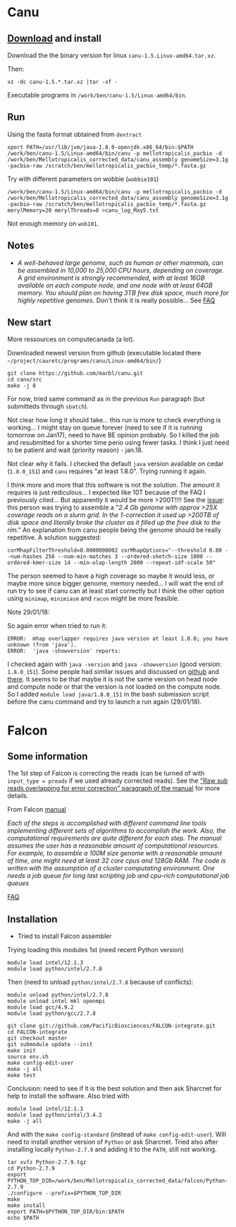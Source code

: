 # Canu
## [Download](https://github.com/marbl/canu/releases) and install
Download the the binary version for linux `canu-1.5.Linux-amd64.tar.xz`.

Then:
```
xz -dc canu-1.5.*.tar.xz |tar -xf -
```
Executable programs in `/work/ben/canu-1.5/Linux-amd64/bin`.

## Run
Using the fasta format obtained from `dextract`
```
xport PATH=/usr/lib/jvm/java-1.8.0-openjdk.x86_64/bin:$PATH
/work/ben/canu-1.5/Linux-amd64/bin/canu -p mellotropicalis_pacbio -d /work/ben/Mellotropicalis_corrected_data/canu_assembly genomeSize=3.1g -pacbio-raw /scratch/ben/mellotropicalis_pacbio_temp/*.fasta.gz
```
Try with different parameters on wobbie (`wobbie101`)
```
/work/ben/canu-1.5/Linux-amd64/bin/canu -p mellotropicalis_pacbio -d /work/ben/Mellotropicalis_corrected_data/canu_assembly genomeSize=3.1g -pacbio-raw /scratch/ben/mellotropicalis_pacbio_temp/*.fasta.gz merylMemory=20 merylThreads=8 >canu_log_May5.txt
```
Not enough memory on `wob101`.

## Notes
- *A well-behaved large genome, such as human or other mammals, can be assembled in 10,000 to 25,000 CPU hours, depending on coverage. A grid environment is strongly recommended, with at least 16GB available on each compute node, and one node with at least 64GB memory. You should plan on having 3TB free disk space, much more for highly repetitive genomes.* Don't think it is really possible... See [FAQ](http://canu.readthedocs.io/en/latest/faq.html#faq)

## New start
More ressources on computecanada (a lot).

Downloaded newest version from github (executable located there ` ~/project/cauretc/programs/canu/Linux-amd64/bin/`)
```
git clone https://github.com/marbl/canu.git
cd canu/src
make -j 8
```
For now, tried same command as in the previous `Run` paragraph (but submitteds through `sbatch`). 

Not clear how long it should take... this run is more to check everything is working... I might stay on queue forever (need to see if it is running tomorrow on Jan17), need to have BE opinion probably.
So I killed the job and resubmitted for a shorter time perio using fewer tasks. I think I just need to be patient and wait (priority reason) - jan.18.

Not clear why it fails. I checked the default `java` version available on cedar (`1.8.0_151`) and `canu` requires "at least 1.8.0". Trying running it again.

I think more and more that this software is not the solution. The amount it requires is just rediculous... I expected like 10T  because of the FAQ I previously cited... But apparently it would be more >200T!!!! See the [issue](https://github.com/marbl/canu/issues/587): this person was trying to assemble a "*2.4 Gb genome with approx >25X coverage reads on a slurm grid. In the 1-correction it used up >200TB of disk space and literally broke the cluster as it filled up the free disk to the rim*." 
An explanation from canu people being the genome should be really repetitive. A solution suggested:

```
corMhapFilterThreshold=0.0000000002 corMhapOptions="--threshold 0.80 --num-hashes 256 --num-min-matches 3 --ordered-sketch-size 1000 --ordered-kmer-size 14 --min-olap-length 2000 --repeat-idf-scale 50"
```
The person seemed to have a high coverage so maybe it would less, or maybe more since bigger genome, memory needed...
I will wait the end of run try to see if canu can at least start correctly but I think the other option using `minimap`, `minimiasm` and `racon` might be more feasible.

Note 29/01/18:

So again error when tried to run it:
```
ERROR:  mhap overlapper requires java version at least 1.8.0; you have unknown (from 'java').
ERROR:  'java -showversion' reports:
```
I checked again with `java -version` and `java -showversion` (good version: `1.8.0_151`). Some people had similar issues and discussed on [github](https://github.com/marbl/canu/issues/329) and [there](https://github.com/marbl/canu/issues/144). It seems to be that maybe it is not the same version on head node and compute node or that the version is not loaded on the compute node. So I added `module load java/1.8.0_151` in the bash submission script before the canu command and try to launch a run again (29/01/18).


# Falcon

## Some information
The 1st step of Falcon is correcting the reads (can be turned of with `input_type = preads` if we used already corrected reads). See the ["Raw sub reads overlapping for error correction" paragraph of the manual](https://github.com/PacificBiosciences/FALCON/wiki/Manual#raw-sub-reads-overlapping-for-error-correction) for more details.

From Falcon [manual](https://github.com/PacificBiosciences/FALCON/wiki/Manual)

*Each of the steps is accomplished with different command line tools implementing different sets of algorithms to accomplish the work. Also, the computational requirements are quite different for each step. The manual assumes the user has a reasonable amount of computational resources. For example, to assemble a 100M size genome with a reasonable amount of time, one might need at least 32 core cpus and 128Gb RAM. The code is written with the assumption of a cluster computating environment. One needs a job queue for long last scripting job and cpu-rich computational job queues*

[FAQ](http://pb-falcon.readthedocs.io/en/latest/faq.html)

## Installation
- Tried to install Falcon assembler 

Trying loading this modules 1st (need recent Python version)
```
module load intel/12.1.3
module load python/intel/2.7.8
```
Then (need to unload `python/intel/2.7.8` because of conflicts): 
```
module unload python/intel/2.7.8
module unload intel mkl openmpi
module load gcc/4.9.2 
module load python/gcc/2.7.8 

git clone git://github.com/PacificBiosciences/FALCON-integrate.git
cd FALCON-integrate
git checkout master
git submodule update --init
make init
source env.sh
make config-edit-user
make -j all
make test
```
Conclusion: need to see if it is the best solution and then ask Sharcnet for help to install the software.
Also tried with
```
module load intel/12.1.3
module load python/intel/3.4.2
make -j all
```
And with the `make config-standard` (instead of `make config-edit-user`). Will need to install another version of `Python` or ask Sharcnet. Tried also after installing locally `Python-2.7.9` and adding it to the `PATH`, still not working.
```
tar xvfz Python-2.7.9.tgz
cd Python-2.7.9
export PYTHON_TOP_DIR=/work/ben/Mellotropicalis_corrected_data/falcon/Python-2.7.9
./configure --prefix=$PYTHON_TOP_DIR
make
make install
export PATH=$PYTHON_TOP_DIR/bin:$PATH
echo $PATH
```
